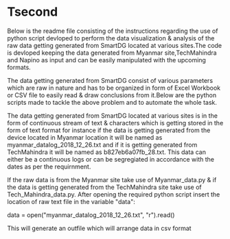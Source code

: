 # Tsecond

Below is the readme file consisting of the instructions regarding the use of python script devloped to perform the data visualization & analysis of the raw data getting generated from SmartDG located at various sites.The code is devloped keeping the data generated from Myanmar site,TechMahindra and Napino as input and can be easily manipulated with the upcoming formats.


The data getting generated from SmartDG consist of various parameters which are raw in nature and has to be organized in form of Excel Workbook or CSV file to easily read & draw conclusions from it.Below are the python scripts made to tackle the above problem and to automate the whole task.

The data getting generated from SmartDG located at various sites is in the form of continuous stream of text & characters which is getting stored in the form of text format for instance if the data is getting generated from the device located in Myanmar location it will be named as myanmar_datalog_2018_12_26.txt and if it is getting generated from TechMahindra it will be named as b827eb6a07fb_28.txt. This data can either be a continuous logs or can be segregiated in accordance with the dates as per the requirnment.

If the raw data is from the Myanmar site take use of Myanmar_data.py & if the data is getting generated from the TechMahindra site take use of Tech_Mahindra_data.py.
After opening the required python script insert the location of raw text file in the variable "data":

data = open("myanmar_datalog_2018_12_26.txt", "r").read()   

This will generate an outfile which will arrange data in csv format
